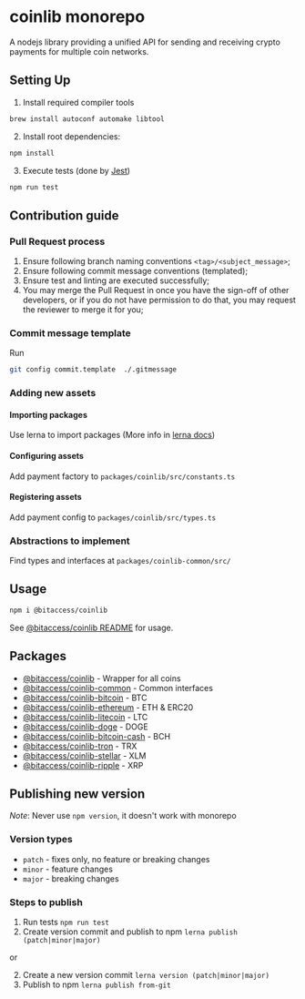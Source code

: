 # coinlib monorepo

A nodejs library providing a unified API for sending and receiving crypto payments for multiple coin networks.

## Setting Up


1. Install required compiler tools
```bash
brew install autoconf automake libtool

```

2. Install root dependencies:
```bash
npm install
```

3. Execute tests (done by [Jest](https://jestjs.io/))
```bash
npm run test
```

## Contribution guide

### Pull Request process
1. Ensure following branch naming conventions `<tag>/<subject_message>`;
2. Ensure following commit message conventions (templated);
3. Ensure test and linting are executed successfully;
4. You may merge the Pull Request in once you have the sign-off of other developers, or if you do not have permission to do that, you may request the reviewer to merge it for you;

### Commit message template
Run
```bash
git config commit.template  ./.gitmessage
```

### Adding new assets
#### Importing packages
Use lerna to import packages (More info in [lerna docs](https://github.com/lerna/lerna/))
#### Configuring assets
Add payment factory to `packages/coinlib/src/constants.ts`

#### Registering assets
Add payment config to `packages/coinlib/src/types.ts`

### Abstractions to implement
Find types and interfaces at `packages/coinlib-common/src/`

## Usage

```bash
npm i @bitaccess/coinlib
```

See [@bitaccess/coinlib README](./packages/coinlib/README.md) for usage.

## Packages

- [@bitaccess/coinlib](https://github.com/bitaccess/coinlib/blob/master/packages/coinlib) - Wrapper for all coins
- [@bitaccess/coinlib-common](https://github.com/bitaccess/coinlib/blob/master/packages/coinlib-common) - Common interfaces
- [@bitaccess/coinlib-bitcoin](https://github.com/bitaccess/coinlib/blob/master/packages/coinlib-bitcoin) - BTC
- [@bitaccess/coinlib-ethereum](https://github.com/bitaccess/coinlib/blob/master/packages/coinlib-ethereum) - ETH & ERC20
- [@bitaccess/coinlib-litecoin](https://github.com/bitaccess/coinlib/blob/master/packages/coinlib-litecoin) - LTC
- [@bitaccess/coinlib-doge](https://github.com/bitaccess/coinlib/blob/master/packages/coinlib-doge) - DOGE
- [@bitaccess/coinlib-bitcoin-cash](https://github.com/bitaccess/coinlib/blob/master/packages/coinlib-bitcoin-cash) - BCH
- [@bitaccess/coinlib-tron](https://github.com/bitaccess/coinlib/blob/master/packages/coinlib-tron) - TRX
- [@bitaccess/coinlib-stellar](https://github.com/bitaccess/coinlib/blob/master/packages/coinlib-stellar) - XLM
- [@bitaccess/coinlib-ripple](https://github.com/bitaccess/coinlib/blob/master/packages/coinlib-ripple) - XRP

## Publishing new version

*Note*: Never use `npm version`, it doesn't work with monorepo

### Version types

- `patch` - fixes only, no feature or breaking changes
- `minor` - feature changes
- `major` - breaking changes

### Steps to publish

1. Run tests `npm run test`
2. Create version commit and publish to npm `lerna publish (patch|minor|major)`

or

2. Create a new version commit `lerna version (patch|minor|major)`
3. Publish to npm `lerna publish from-git`

